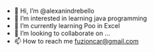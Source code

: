 - 👋 Hi, I’m @alexanindrebello
- 👀 I’m interested in learning java programming 
- 🌱 I’m currently learning Poo in Excel
- 💞️ I’m looking to collaborate on ...
- 📫 How to reach me fuzioncar@gmail.com

<!---
alexanindrebello/alexanindrebello is a ✨ special ✨ repository because its `README.md` (this file) appears on your GitHub profile.
You can click the Preview link to take a look at your changes.
--->
